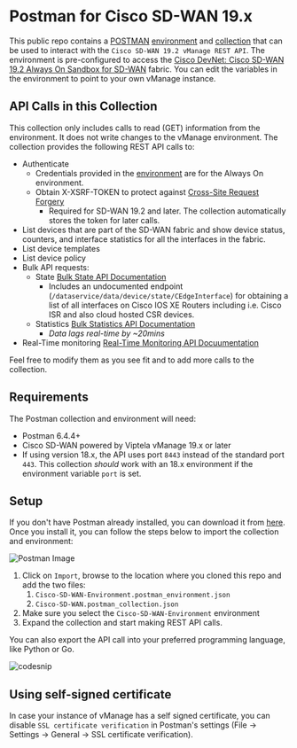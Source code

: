 # Postman for Cisco SD-WAN 19.x

This public repo contains a [POSTMAN](https://getpostman.com) [environment](Cisco-SD-WAN-Environment.postman_environment.json) and [collection](Cisco-SD-WAN.postman_collection.json) that can be used to interact with the `Cisco SD-WAN 19.2 vManage REST API`. The environment is pre-configured to access the [Cisco DevNet: Cisco SD-WAN 19.2 Always On Sandbox for SD-WAN](https://sandbox-sdwan-1.cisco.com) fabric. You can edit the variables in the environment to point to your own vManage instance.

## API Calls in this Collection

This collection only includes calls to read (GET) information from the environment. It does not write changes to the vManage environment. The collection provides the following REST API calls to:

- Authenticate
  - Credentials provided in the [environment](Cisco-SD-WAN-Environment.postman_environment.json) are for the Always On environment.
  - Obtain X-XSRF-TOKEN to protect against [Cross-Site Request Forgery](https://www.cisco.com/c/en/us/td/docs/routers/sdwan/configuration/sdwan-xe-gs-book/cisco-sd-wan-API-cross-site-request-forgery-prevention.html)
    - Required for SD-WAN 19.2 and later. The collection automatically stores the token for later calls.
- List devices that are part of the SD-WAN fabric and show device status, counters, and interface statistics for all the interfaces in the fabric.
- List device templates
- List device policy
- Bulk API requests:
  - State [Bulk State API Documentation](https://sdwan-docs.cisco.com/Product_Documentation/Command_Reference/Command_Reference/vManage_REST_APIs/Bulk_APIs/Overview_of_Bulk_API_Operations)
    - Includes an undocumented endpoint (`/dataservice/data/device/state/CEdgeInterface`) for obtaining a list of all interfaces on Cisco IOS XE Routers including i.e. Cisco ISR and also cloud hosted CSR devices.
  - Statistics [Bulk Statistics API Documentation](https://sdwan-docs.cisco.com/Product_Documentation/Command_Reference/Command_Reference/vManage_REST_APIs/Bulk_APIs/Statistics)
    - _Data lags real-time by ~20mins_
- Real-Time monitoring [Real-Time Monitoring API Docuumentation](https://sdwan-docs.cisco.com/Product_Documentation/Command_Reference/Command_Reference/vManage_REST_APIs/Real-Time_Monitoring_APIs)

Feel free to modify them as you see fit and to add more calls to the collection.

## Requirements

The Postman collection and environment will need:

- Postman 6.4.4+
- Cisco SD-WAN powered by Viptela vManage 19.x or later
- If using version 18.x, the API uses port `8443` instead of the standard port `443`. This collection _should_ work with an 18.x environment if the environment variable `port` is set.

## Setup

If you don't have Postman already installed, you can download it from [here](https://getpostman.com). Once you install it, you can follow the steps below to import the collection and environment:

![Postman Image](./postman.png)

1. Click on `Import`, browse to the location where you cloned this repo and add the two files:
    1. `Cisco-SD-WAN-Environment.postman_environment.json`
    2. `Cisco-SD-WAN.postman_collection.json`
2. Make sure you select the `Cisco-SD-WAN-Environment` environment
3. Expand the collection and start making REST API calls.

You can also export the API call into your preferred programming language, like Python or Go.

![codesnip](./code_snip.png)

## Using self-signed certificate

In case your instance of vManage has a self signed certificate, you can disable `SSL certificate verification` in Postman's settings (File -> Settings -> General -> SSL certificate verification).
